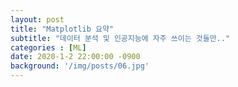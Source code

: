```yaml
---
layout: post
title: "Matplotlib 요약"
subtitle: "데이터 분석 및 인공지능에 자주 쓰이는 것들만.."
categories : [ML]
date: 2020-1-2 22:00:00 -0900
background: '/img/posts/06.jpg'
---
```


